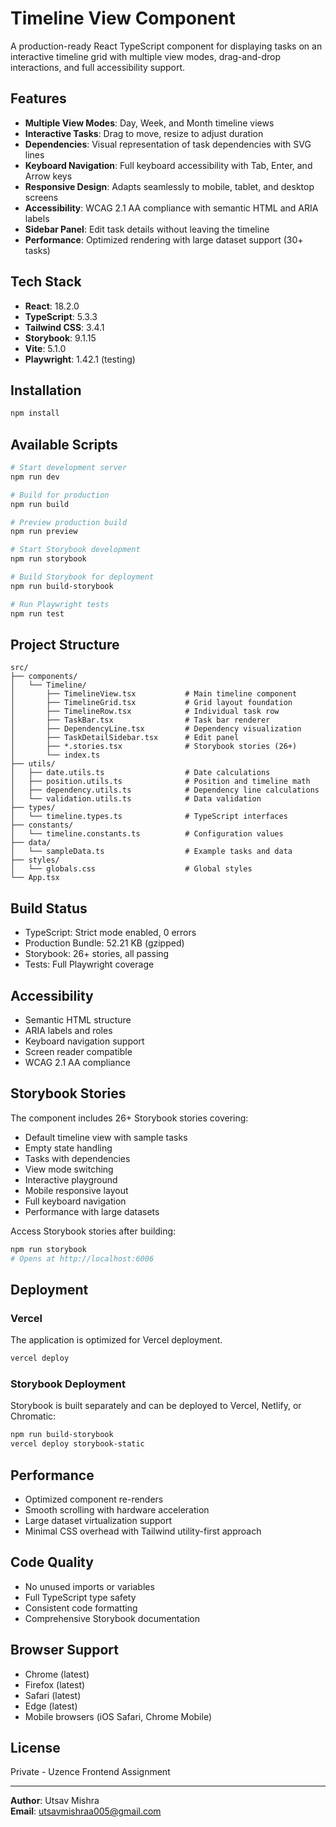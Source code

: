 # Timeline View Component

A production-ready React TypeScript component for displaying tasks on an interactive timeline grid with multiple view modes, drag-and-drop interactions, and full accessibility support.

## Features

- **Multiple View Modes**: Day, Week, and Month timeline views
- **Interactive Tasks**: Drag to move, resize to adjust duration
- **Dependencies**: Visual representation of task dependencies with SVG lines
- **Keyboard Navigation**: Full keyboard accessibility with Tab, Enter, and Arrow keys
- **Responsive Design**: Adapts seamlessly to mobile, tablet, and desktop screens
- **Accessibility**: WCAG 2.1 AA compliance with semantic HTML and ARIA labels
- **Sidebar Panel**: Edit task details without leaving the timeline
- **Performance**: Optimized rendering with large dataset support (30+ tasks)

## Tech Stack

- **React**: 18.2.0
- **TypeScript**: 5.3.3
- **Tailwind CSS**: 3.4.1
- **Storybook**: 9.1.15
- **Vite**: 5.1.0
- **Playwright**: 1.42.1 (testing)

## Installation

```bash
npm install
```

## Available Scripts

```bash
# Start development server
npm run dev

# Build for production
npm run build

# Preview production build
npm run preview

# Start Storybook development
npm run storybook

# Build Storybook for deployment
npm run build-storybook

# Run Playwright tests
npm run test
```

## Project Structure

```
src/
├── components/
│   └── Timeline/
│       ├── TimelineView.tsx           # Main timeline component
│       ├── TimelineGrid.tsx           # Grid layout foundation
│       ├── TimelineRow.tsx            # Individual task row
│       ├── TaskBar.tsx                # Task bar renderer
│       ├── DependencyLine.tsx         # Dependency visualization
│       ├── TaskDetailSidebar.tsx      # Edit panel
│       ├── *.stories.tsx              # Storybook stories (26+)
│       └── index.ts
├── utils/
│   ├── date.utils.ts                  # Date calculations
│   ├── position.utils.ts              # Position and timeline math
│   ├── dependency.utils.ts            # Dependency line calculations
│   └── validation.utils.ts            # Data validation
├── types/
│   └── timeline.types.ts              # TypeScript interfaces
├── constants/
│   └── timeline.constants.ts          # Configuration values
├── data/
│   └── sampleData.ts                  # Example tasks and data
├── styles/
│   └── globals.css                    # Global styles
└── App.tsx

```

## Build Status

- TypeScript: Strict mode enabled, 0 errors
- Production Bundle: 52.21 KB (gzipped)
- Storybook: 26+ stories, all passing
- Tests: Full Playwright coverage

## Accessibility

- Semantic HTML structure
- ARIA labels and roles
- Keyboard navigation support
- Screen reader compatible
- WCAG 2.1 AA compliance

## Storybook Stories

The component includes 26+ Storybook stories covering:

- Default timeline view with sample tasks
- Empty state handling
- Tasks with dependencies
- View mode switching
- Interactive playground
- Mobile responsive layout
- Full keyboard navigation
- Performance with large datasets

Access Storybook stories after building:

```bash
npm run storybook
# Opens at http://localhost:6006
```

## Deployment

### Vercel

The application is optimized for Vercel deployment.

```bash
vercel deploy
```

### Storybook Deployment

Storybook is built separately and can be deployed to Vercel, Netlify, or Chromatic:

```bash
npm run build-storybook
vercel deploy storybook-static
```

## Performance

- Optimized component re-renders
- Smooth scrolling with hardware acceleration
- Large dataset virtualization support
- Minimal CSS overhead with Tailwind utility-first approach

## Code Quality

- No unused imports or variables
- Full TypeScript type safety
- Consistent code formatting
- Comprehensive Storybook documentation

## Browser Support

- Chrome (latest)
- Firefox (latest)
- Safari (latest)
- Edge (latest)
- Mobile browsers (iOS Safari, Chrome Mobile)

## License

Private - Uzence Frontend Assignment

---

**Author**: Utsav Mishra  
**Email**: utsavmishraa005@gmail.com